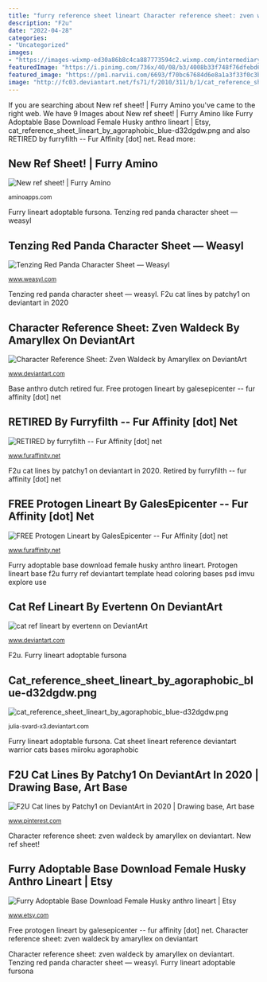 ```yaml
---
title: "furry reference sheet lineart Character reference sheet: zven waldeck by amaryllex on deviantart"
description: "F2u"
date: "2022-04-28"
categories:
- "Uncategorized"
images:
- "https://images-wixmp-ed30a86b8c4ca887773594c2.wixmp.com/intermediary/f/104eb319-4ec0-448c-9608-107e9712b7fc/dakuxlb-787650f7-2665-4c5d-9b3c-6d3c423387e1.png"
featuredImage: "https://i.pinimg.com/736x/40/08/b3/4008b33f748f76dfebd614e4075eafb8.jpg"
featured_image: "https://pm1.narvii.com/6693/f70bc67684d6e8a1a3f33f0c3ba6a247ce663fd7_hq.jpg"
image: "http://fc03.deviantart.net/fs71/f/2010/311/b/1/cat_reference_sheet_lineart_by_agoraphobic_blue-d32dgdw.png"
---
```


If you are searching about New ref sheet! | Furry Amino you've came to the right web. We have 9 Images about New ref sheet! | Furry Amino like Furry Adoptable Base Download Female Husky anthro lineart | Etsy, cat_reference_sheet_lineart_by_agoraphobic_blue-d32dgdw.png and also RETIRED by furryfilth -- Fur Affinity [dot] net. Read more:

## New Ref Sheet! | Furry Amino

![New ref sheet! | Furry Amino](https://pm1.narvii.com/6693/f70bc67684d6e8a1a3f33f0c3ba6a247ce663fd7_hq.jpg "Cat sheet lineart reference deviantart warrior cats bases miiroku agoraphobic")

<small>aminoapps.com</small>

Furry lineart adoptable fursona. Tenzing red panda character sheet — weasyl

## Tenzing Red Panda Character Sheet — Weasyl

![Tenzing Red Panda Character Sheet — Weasyl](https://cdn.weasyl.com/~noodle/submissions/810763/52362749ebb5ab3d97af1a4da73d0c19c321e4cd9f0f57ce1a71924e3eb2d437/noodle-tenzing-red-panda-character-sheet.png?download "Character reference sheet: zven waldeck by amaryllex on deviantart")

<small>www.weasyl.com</small>

Tenzing red panda character sheet — weasyl. F2u cat lines by patchy1 on deviantart in 2020

## Character Reference Sheet: Zven Waldeck By Amaryllex On DeviantArt

![Character Reference Sheet: Zven Waldeck by Amaryllex on DeviantArt](https://images-wixmp-ed30a86b8c4ca887773594c2.wixmp.com/intermediary/f/104eb319-4ec0-448c-9608-107e9712b7fc/dakuxlb-787650f7-2665-4c5d-9b3c-6d3c423387e1.png "New ref sheet!")

<small>www.deviantart.com</small>

Base anthro dutch retired fur. Free protogen lineart by galesepicenter -- fur affinity [dot] net

## RETIRED By Furryfilth -- Fur Affinity [dot] Net

![RETIRED by furryfilth -- Fur Affinity [dot] net](http://d.facdn.net/art/furryfilth/1492277907/1492277907.furryfilth_anthro_dutch_base_wm.png "F2u")

<small>www.furaffinity.net</small>

F2u cat lines by patchy1 on deviantart in 2020. Retired by furryfilth -- fur affinity [dot] net

## FREE Protogen Lineart By GalesEpicenter -- Fur Affinity [dot] Net

![FREE Protogen Lineart by GalesEpicenter -- Fur Affinity [dot] net](https://t.facdn.net/23839171@800-1497477114.jpg "Tenzing red panda character sheet — weasyl")

<small>www.furaffinity.net</small>

Furry adoptable base download female husky anthro lineart. Protogen lineart base f2u furry ref deviantart template head coloring bases psd imvu explore use

## Cat Ref Lineart By Evertenn On DeviantArt

![cat ref lineart by evertenn on DeviantArt](https://orig00.deviantart.net/fdbf/f/2014/082/5/2/cat_ref_lineart_by_evertenn-d7bcwi7.png "Fursuit tenzing weasyl")

<small>www.deviantart.com</small>

F2u. Furry lineart adoptable fursona

## Cat_reference_sheet_lineart_by_agoraphobic_blue-d32dgdw.png

![cat_reference_sheet_lineart_by_agoraphobic_blue-d32dgdw.png](http://fc03.deviantart.net/fs71/f/2010/311/b/1/cat_reference_sheet_lineart_by_agoraphobic_blue-d32dgdw.png "Protogen lineart base f2u furry ref deviantart template head coloring bases psd imvu explore use")

<small>julia-svard-x3.deviantart.com</small>

Furry lineart adoptable fursona. Cat sheet lineart reference deviantart warrior cats bases miiroku agoraphobic

## F2U Cat Lines By Patchy1 On DeviantArt In 2020 | Drawing Base, Art Base

![F2U Cat lines by Patchy1 on DeviantArt in 2020 | Drawing base, Art base](https://i.pinimg.com/736x/40/08/b3/4008b33f748f76dfebd614e4075eafb8.jpg "Fursuit tenzing weasyl")

<small>www.pinterest.com</small>

Character reference sheet: zven waldeck by amaryllex on deviantart. New ref sheet!

## Furry Adoptable Base Download Female Husky Anthro Lineart | Etsy

![Furry Adoptable Base Download Female Husky anthro lineart | Etsy](https://i.etsystatic.com/5429701/r/il/3c2cd2/2449314650/il_fullxfull.2449314650_qi9t.jpg "Base anthro dutch retired fur")

<small>www.etsy.com</small>

Free protogen lineart by galesepicenter -- fur affinity [dot] net. Character reference sheet: zven waldeck by amaryllex on deviantart

Character reference sheet: zven waldeck by amaryllex on deviantart. Tenzing red panda character sheet — weasyl. Furry lineart adoptable fursona
